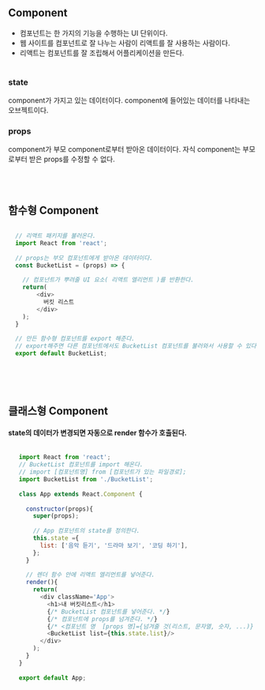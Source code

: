 ## Component 
- 컴포넌트는 한 가지의 기능을 수행하는 UI 단위이다.<br/>
- 웹 사이트를 컴포넌트로 잘 나누는 사람이 리액트를 잘 사용하는 사람이다.<br/>
- 리액트는 컴포넌트를 잘 조립해서 어플리케이션을 만든다.
<br/><br/>

### state
component가 가지고 있는 데이터이다. component에 들어있는 데이터를 나타내는 오브젝트이다.

### props
component가 부모 component로부터 받아온 데이터이다. 자식 component는 부모로부터 받은 props를 수정할 수 없다.

<br/><br/>

## 함수형 Component

  ```javascript
  
    // 리액트 패키지를 불러온다.
    import React from 'react';
    
    // props는 부모 컴포넌트에게 받아온 데이터이다.
    const BucketList = (props) => {
    
      // 컴포넌트가 뿌려줄 UI 요소( 리액트 엘리먼트 )를 반환한다.
      return(
          <div>
            버킷 리스트
          </div>
      );
    }
    
    // 만든 함수형 컴포넌트를 export 해준다.
    // export해주면 다른 컴포넌트에서도 BucketList 컴포넌트를 불러와서 사용할 수 있다.
    export default BucketList;
    
  ```
  <br/><br/>
  
## 클래스형 Component
  
 #### state의 데이터가 변경되면 자동으로 render 함수가 호출된다.
  
  ```javascript
      
     import React from 'react';
     // BucketList 컴포넌트를 import 해온다.
     // import [컴포넌트명] from [컴포넌트가 있는 파일경로];
     import BucketList from './BucketList';
    
     class App extends React.Component {
        
       constructor(props){
         super(props);
          
         // App 컴포넌트의 state를 정의한다.
         this.state ={
           list: ['음악 듣기', '드라마 보기', '코딩 하기'],
         };
       }
        
       // 렌더 함수 안에 리액트 엘리먼트를 넣어준다.
       render(){
         return(
           <div className='App'>
             <h1>내 버킷리스트</h1>
             {/* BucketList 컴포넌트를 넣어준다. */}
             {/* 컴포넌트에 props를 넘겨준다. */}
             {/* <컴포넌트 명  [props 명]={넘겨줄 것(리스트, 문자열, 숫자, ...)} */}
             <BucketList list={this.state.list}/>
           </div>
         );
       }
     }
    
     export default App;

  ```
 
 <br/><br/>
 
  
  
  
  
  
  
  
  
